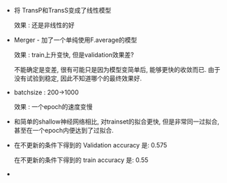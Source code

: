 - 将 TransP和TransS变成了线性模型

  效果 : 还是非线性的好

- Merger - 加了一个单纯使用F.average的模型

  效果 : train上升变快, 但是validation效果差?

  不能确定是变差, 很有可能只是因为模型变简单后, 能够更快的收敛而已. 由于没有试验到稳定, 因此不知道哪个的最终效果好. 

- batchsize : 200->1000

  效果 : 一个epoch的速度变慢

- 和简单的shallow神经网络相比, 对trainset的拟合更快, 但是非常同一过拟合, 甚至在一个epoch内便达到了过拟合.

- 在不更新的条件下得到的 Validation accuracy 是: 0.575

  在不更新的条件下得到的 train accuracy 是: 0.55

- ​